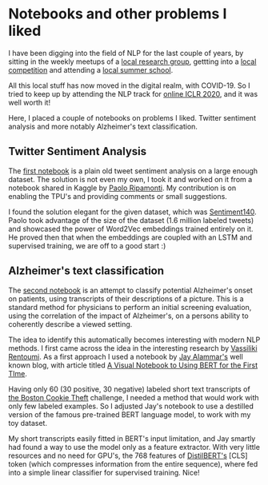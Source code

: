 # Notebooks and other problems I liked


I have been digging into the field of NLP for the last couple of years, by sitting in the weekly meetups of a [local research group](http://nlp.cs.aueb.gr/), gettting into a [local competition](https://race.nbg.gr/challenge-details/wordembedding) and attending a [local summer school](https://www.youtube.com/playlist?list=PLSWgH7JB2-1G2h8wj-ecK8FfpX72Z80_B). 

All this local stuff has now moved in the digital realm, with COVID-19. So I tried to keep up by attending the NLP track for [online ICLR 2020](https://iclr.cc/virtual/index.html), and it was well worth it!

Here, I placed a couple of notebooks on problems I liked. Twitter sentiment analysis and more notably Alzheimer's text classification.


## Twitter Sentiment Analysis

The [first notebook](./Twitter_sentiment_analysis.ipynb) is a plain old tweet sentiment analysis on a large enough dataset. The solution is not even my own, I took it and worked on it from a notebook shared in Kaggle by [Paolo Ripamonti](https://twitter.com/ripamonti93). My contribution is on enabling the TPU's and providing comments or small suggestions.

I found the solution elegant for the given dataset, which was [Sentiment140](https://www.kaggle.com/kazanova/sentiment140). Paolo took advantage of the size of the dataset (1.6 million labeled tweets) and showcased the power of Word2Vec embeddings trained entirely on it. He proved then that when the embeddings are coupled with an LSTM and supervised training, we are off to a good start :)


## Alzheimer's text classification

The [second notebook](Alzheimer's_text_classification.ipynb) is an attempt to classify potential Alzheimer's onset on patients, using transcripts of their descriptions of a picture. This is a standard method for physicians to perform an initial screening evaluation, using the correlation of the impact of Alzheimer's, on a persons ability to coherently describe a viewed setting.

The idea to identify this automatically becomes interesting with modern NLP methods. I first came across the idea in the interesting research by [Vassiliki Rentoumi](https://scholar.google.gr/citations?user=je_Ldd8AAAAJ&hl=en).  As a first approach I used a notebook by [Jay Alammar's](https://twitter.com/JayAlammar) well known blog, with article titled [A Visual Notebook to Using BERT for the First TIme](http://jalammar.github.io/a-visual-guide-to-using-bert-for-the-first-time/).

Having only 60 (30 positive, 30 negative) labeled short text transcripts of [the Boston Cookie Theft](https://aspieantiquarian.wordpress.com/2015/01/01/the-boston-cookie-theft/) challenge, I needed a method that would work with only few labeled examples. So I adjusted Jay's notebook to use a destilled version of the famous pre-trained BERT language model, to work with my toy dataset. 

My short transcripts easily fitted in BERT's input limitation, and Jay smartly had found a way to use the model only as a feature extractor. With very little resources and no need for GPU's, the 768 features of [DistilBERT's](https://arxiv.org/abs/1910.01108) [CLS] token (which compresses information from the entire sequence), where fed into a simple linear classifier for supervised training. Nice!
